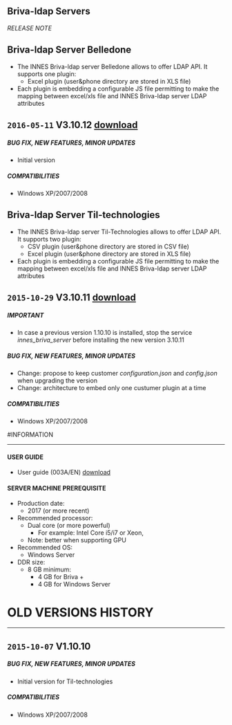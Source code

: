## Briva-ldap Servers
*RELEASE NOTE*

## Briva-ldap Server Belledone
- The INNES Briva-ldap server Belledone allows to offer LDAP API. It supports one plugin:
	- Excel plugin (user&phone directory are stored in XLS file)
- Each plugin is embedding a configurable JS file permitting to make the mapping between excel/xls file and INNES Briva-ldap server LDAP attributes
## `2016-05-11` V3.10.12 [download](https://github.com/Qeedji/archives/blob/master/downloads/briva-g3-ldap/briva_ldap_server_belledonne-nt_ia32-setup-3.10.12.exe)
##### **BUG FIX, NEW FEATURES, MINOR UPDATES**
- Initial version
##### **COMPATIBILITIES**
- Windows XP/2007/2008

## Briva-ldap Server Til-technologies
- The INNES Briva-ldap server Til-Technologies allows to offer LDAP API. It supports two plugin:
	- CSV plugin (user&phone directory are stored in CSV file)
	- Excel plugin (user&phone directory are stored in XLS file)
- Each plugin is embedding a configurable JS file permitting to make the mapping between excel/xls file and INNES Briva-ldap server LDAP attributes
## `2015-10-29` V3.10.11 [download](https://github.com/Qeedji/archives/blob/master/downloads/briva-g3-ldap/briva_ldap_server_tiltechnologies-nt_ia32-setup-3.10.11.exe)
##### **IMPORTANT**
- In case a previous version 1.10.10 is installed, stop the service *innes_briva_server* before installing the new version 3.10.11
##### **BUG FIX, NEW FEATURES, MINOR UPDATES**
- Change: propose to keep customer *configuration.json* and *config.json* when upgrading the version
- Change: architecture to embed only one custumer plugin at a time
##### **COMPATIBILITIES**
- Windows XP/2007/2008

#INFORMATION
***********************************************************************
#### **USER GUIDE**
- User guide (003A/EN) [download](https://github.com/Qeedji/archives/blob/master/downloads/briva-g3-ldap/briva_ldap_server-manual-003A_en.pdf)
#### **SERVER MACHINE PREREQUISITE**
- Production date:
	- 2017 (or more recent)
- Recommended processor:
	- Dual core (or more powerful)
		- For example: Intel Core i5/i7 or Xeon,
	- Note: better when supporting GPU
- Recommended OS:
	- Windows Server
- DDR size:
	- 8 GB minimum:
		- 4 GB for Briva +
		- 4 GB for Windows Server

# OLD VERSIONS HISTORY
*********************************************************************************************************

## `2015-10-07` V1.10.10
##### **BUG FIX, NEW FEATURES, MINOR UPDATES**
- Initial version for Til-technologies
##### **COMPATIBILITIES**
- Windows XP/2007/2008


